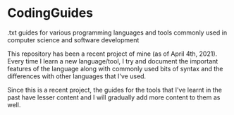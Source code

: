 # CodingGuides
.txt guides for various programming languages and tools commonly used in computer science and software development

This repository has been a recent project of mine (as of April 4th, 2021). Every time I learn a new language/tool, I try and document the important features of the language along with commonly used bits of syntax and the differences with other languages that I've used. 

Since this is a recent project, the guides for the tools that I've learnt in the past have lesser content and I will gradually add more content to them as well. 


